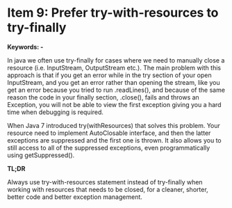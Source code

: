 # Item 9: Prefer try-with-resources to try-finally  
**Keywords: -**

In java we often use try-finally for cases where we need to manually close a resource (i.e. InputStream, OutputStream etc.). The main problem with this approach is that if you get an error while in the try section of your open InputStream, and you get an error rather than opening the stream, like you get an error because you tried to run .readLines(), and because of the same reason the code in your finally section, .close(), fails and throws an Exception, you will not be able to view the first exception giving you a hard time when debugging is required. 

When Java 7 introduced try(withResources) that solves this problem. Your resource need to implement AutoClosable interface, and then the latter exceptions are suppressed and the first one is thrown. It also allows you to still access to all of the suppressed exceptions, even programmatically using getSuppressed().

**TL;DR**

Always use try-with-resources statement instead of try-finally when working with resources that needs to be closed, for a cleaner, shorter, better code and better exception management.
